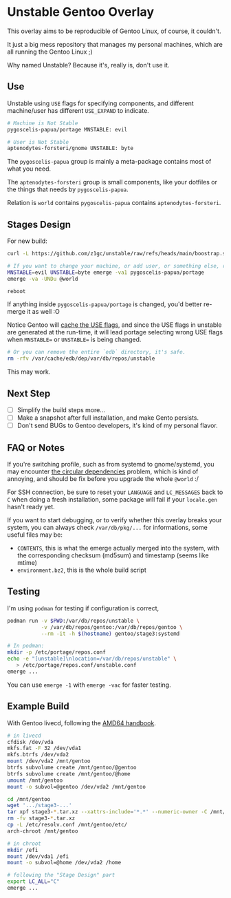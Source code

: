 # Unstable Gentoo Overlay

This overlay aims to be reproducible of Gentoo Linux, of course, it couldn't.

It just a big mess repository that manages my personal machines, which are all
running the Gentoo Linux ;)

Why named Unstable? Because it's, really is, don't use it.

## Use

Unstable using `USE` flags for specifying components, and different machine/user
has different `USE_EXPAND` to indicate.

```bash
# Machine is Not Stable
pygoscelis-papua/portage MNSTABLE: evil

# User is Not Stable
aptenodytes-forsteri/gnome UNSTABLE: byte
```

The `pygoscelis-papua` group is mainly a meta-package contains most of what you
need.

The `aptenodytes-forsteri` group is small components, like your dotfiles or
the things that needs by `pygoscelis-papua`.

Relation is `world` contains `pygoscelis-papua` contains `aptenodytes-forsteri`.

## Stages Design

For new build:

```bash
curl -L https://github.com/z1gc/unstable/raw/refs/heads/main/boostrap.sh | bash

# If you want to change your machine, or add user, or something else, re-run it:
MNSTABLE=evil UNSTABLE=byte emerge -va1 pygoscelis-papua/portage
emerge -va -UNDu @world

reboot
```

If anything inside `pygoscelis-papua/portage` is changed, you'd better re-merge
it as well :O

Notice Gentoo will [cache the USE flags](https://devmanual.gentoo.org/general-concepts/portage-cache/index.html),
and since the USE flags in unstable are generated at the run-time, it will lead
portage selecting wrong USE flags when `MNSTABLE=` or `UNSTABLE=` is being
changed.

```bash
# Or you can remove the entire `edb` directory, it's safe.
rm -rfv /var/cache/edb/dep/var/db/repos/unstable
```

This may work.

## Next Step

* [ ] Simplify the build steps more...
* [ ] Make a snapshot after full installation, and make Gento persists.
* [ ] Don't send BUGs to Gentoo developers, it's kind of my personal flavor.

## FAQ or Notes

If you're switching profile, such as from systemd to gnome/systemd, you may
encounter [the circular dependencies](https://wiki.gentoo.org/wiki/Portage/Help/Circular_dependencies#harfbuzz_and_freetype)
problem, which is kind of annoying, and should be fix before you upgrade the
whole `@world` :/

For SSH connection, be sure to reset your `LANGUAGE` and `LC_MESSAGES` back to
`C` when doing a fresh installation, some package will fail if your `locale.gen`
hasn't ready yet.

If you want to start debugging, or to verify whether this overlay breaks your
system, you can always check `/var/db/pkg/...` for informations, some useful
files may be:

* `CONTENTS`, this is what the emerge actually merged into the system, with the
  corresponding checksum (md5sum) and timestamp (seems like mtime)
* `environment.bz2`, this is the whole build script

## Testing

I'm using `podman` for testing if configuration is correct,

```bash
podman run -v $PWD:/var/db/repos/unstable \
           -v /var/db/repos/gentoo:/var/db/repos/gentoo \
           --rm -it -h $(hostname) gentoo/stage3:systemd

# In podman:
mkdir -p /etc/portage/repos.conf
echo -e "[unstable]\nlocation=/var/db/repos/unstable" \
   > /etc/portage/repos.conf/unstable.conf
emerge ...
```

You can use `emerge -1` with `emerge -vac` for faster testing.

## Example Build

With Gentoo livecd, following the [AMD64 handbook](https://wiki.gentoo.org/wiki/Handbook:AMD64/Installation/Stage).

```bash
# in livecd
cfdisk /dev/vda
mkfs.fat -F 32 /dev/vda1
mkfs.btrfs /dev/vda2
mount /dev/vda2 /mnt/gentoo
btrfs subvolume create /mnt/gentoo/@gentoo
btrfs subvolume create /mnt/gentoo/@home
umount /mnt/gentoo
mount -o subvol=@gentoo /dev/vda2 /mnt/gentoo

cd /mnt/gentoo
wget '.../stage3-...'
tar xpf stage3-*.tar.xz --xattrs-include='*.*' --numeric-owner -C /mnt/gentoo
rm -fv stage3-*.tar.xz
cp -L /etc/resolv.conf /mnt/gentoo/etc/
arch-chroot /mnt/gentoo

# in chroot
mkdir /efi
mount /dev/vda1 /efi
mount -o subvol=@home /dev/vda2 /home

# following the "Stage Design" part
export LC_ALL="C"
emerge ...
```
